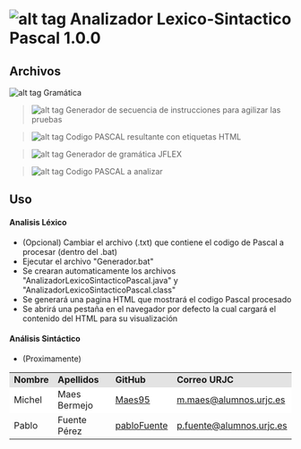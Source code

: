 ![alt tag](http://icons.iconarchive.com/icons/fatcow/farm-fresh/32/page-white-code-red-icon.png) Analizador Lexico-Sintactico Pascal  1.0.0 
=========================================
Archivos  
------------------------
![alt tag](http://icons.iconarchive.com/icons/fatcow/farm-fresh/32/flex-icon.png) Gramática 

> ![alt tag](http://icons.iconarchive.com/icons/fatcow/farm-fresh/32/file-extension-bat-icon.png) Generador de secuencia de instrucciones para agilizar las pruebas

> ![alt tag](http://icons.iconarchive.com/icons/fatcow/farm-fresh/32/file-extension-html-icon.png) Codigo PASCAL resultante con etiquetas HTML 

> ![alt tag](http://icons.iconarchive.com/icons/fatcow/farm-fresh/32/file-extension-jar-icon.png) Generador de gramática JFLEX

> ![alt tag](http://icons.iconarchive.com/icons/fatcow/farm-fresh/32/file-extension-txt-icon.png) Codigo PASCAL a analizar

Uso  
------------------------
#### Analisis Léxico
- (Opcional) Cambiar el archivo (.txt) que contiene el codigo de Pascal a procesar (dentro del .bat)
- Ejecutar el archivo "Generador.bat"
- Se crearan automaticamente los archivos "AnalizadorLexicoSintacticoPascal.java" y "AnalizadorLexicoSintacticoPascal.class"
- Se generará una pagina HTML que mostrará el codigo Pascal procesado
- Se abrirá una pestaña en el navegador por defecto la cual cargará el contenido del HTML para su visualización

#### Análisis Sintáctico
- (Proximamente)

<!-- Tabla -->
<table cellspacing="0">
  <tr  style="background-color: #E3E3E3;">
    <td> <b>Nombre</b> </td>
    <td> <b>Apellidos</b> </td>
    <td> <b>GitHub</b> </td>
	  <td> <b>Correo URJC</b> </td>
  </tr>
  <tr style="background-color: #FFFFFF;">
    <td> Michel </td>
    <td> Maes Bermejo </td>
    <td> <a href="https://github.com/Maes95">  Maes95 </a></td>
	  <td> <a href="mailto:m.maes@alumnos.urjc.es"> m.maes@alumnos.urjc.es</a></td>
  </tr>
    <td> Pablo </td>
    <td> Fuente Pérez </td>
    <td> <a href="https://github.com/pabloFuente">  pabloFuente </a></td>
	  <td> <a href="mailto:p.fuente@alumnos.urjc.es"> p.fuente@alumnos.urjc.es</a></td>
  </tr>
</table>
<!-- Fin tabla -->

